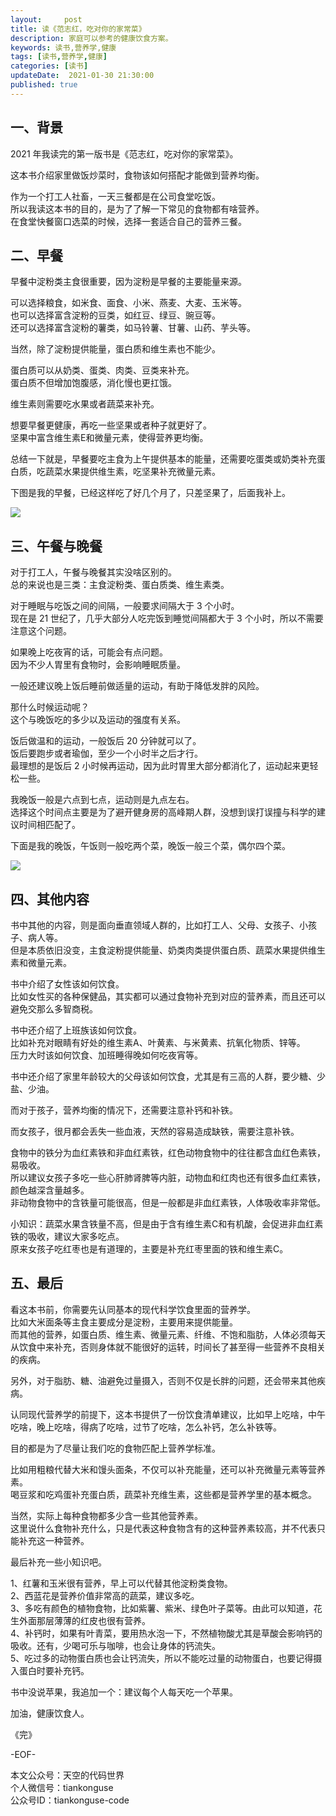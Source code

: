 ```yaml
---   
layout:     post  
title: 读《范志红，吃对你的家常菜》   
description: 家庭可以参考的健康饮食方案。   
keywords: 读书,营养学,健康  
tags: [读书,营养学,健康]    
categories: [读书]  
updateDate:  2021-01-30 21:30:00  
published: true  
---  
```


## 一、背景


2021 年我读完的第一版书是《范志红，吃对你的家常菜》。  


这本书介绍家里做饭炒菜时，食物该如何搭配才能做到营养均衡。  



作为一个打工人社畜，一天三餐都是在公司食堂吃饭。  
所以我读这本书的目的，是为了了解一下常见的食物都有啥营养。  
在食堂快餐窗口选菜的时候，选择一套适合自己的营养三餐。  


## 二、早餐  


早餐中淀粉类主食很重要，因为淀粉是早餐的主要能量来源。  


可以选择粮食，如米食、面食、小米、燕麦、大麦、玉米等。  
也可以选择富含淀粉的豆类，如红豆、绿豆、豌豆等。  
还可以选择富含淀粉的薯类，如马铃薯、甘薯、山药、芋头等。  


当然，除了淀粉提供能量，蛋白质和维生素也不能少。  


蛋白质可以从奶类、蛋类、肉类、豆类来补充。  
蛋白质不但增加饱腹感，消化慢也更扛饿。  


维生素则需要吃水果或者蔬菜来补充。  


想要早餐更健康，再吃一些坚果或者种子就更好了。  
坚果中富含维生素E和微量元素，使得营养更均衡。  


总结一下就是，早餐要吃主食为上午提供基本的能量，还需要吃蛋类或奶类补充蛋白质，吃蔬菜水果提供维生素，吃坚果补充微量元素。  


下图是我的早餐，已经这样吃了好几个月了，只差坚果了，后面我补上。  


![](https://res.tiankonguse.com/images/2021/01/30/001.png)  


## 三、午餐与晚餐  


对于打工人，午餐与晚餐其实没啥区别的。  
总的来说也是三类：主食淀粉类、蛋白质类、维生素类。  


对于睡眠与吃饭之间的间隔，一般要求间隔大于 3 个小时。  
现在是 21 世纪了，几乎大部分人吃完饭到睡觉间隔都大于 3 个小时，所以不需要注意这个问题。  


如果晚上吃夜宵的话，可能会有点问题。  
因为不少人胃里有食物时，会影响睡眠质量。  


一般还建议晚上饭后睡前做适量的运动，有助于降低发胖的风险。  


那什么时候运动呢？  
这个与晚饭吃的多少以及运动的强度有关系。  


饭后做温和的运动，一般饭后 20 分钟就可以了。  
饭后要跑步或者瑜伽，至少一个小时半之后才行。  
最理想的是饭后 2 小时候再运动，因为此时胃里大部分都消化了，运动起来更轻松一些。  


我晚饭一般是六点到七点，运动则是九点左右。  
选择这个时间点主要是为了避开健身房的高峰期人群，没想到误打误撞与科学的建议时间相匹配了。  


下面是我的晚饭，午饭则一般吃两个菜，晚饭一般三个菜，偶尔四个菜。  


![](https://res.tiankonguse.com/images/2021/01/30/002.png)  



## 四、其他内容  


书中其他的内容，则是面向垂直领域人群的，比如打工人、父母、女孩子、小孩子、病人等。  
但是本质依旧没变，主食淀粉提供能量、奶类肉类提供蛋白质、蔬菜水果提供维生素和微量元素。  


书中介绍了女性该如何饮食。  
比如女性买的各种保健品，其实都可以通过食物补充到对应的营养素，而且还可以避免交那么多智商税。  


书中还介绍了上班族该如何饮食。  
比如补充对眼睛有好处的维生素A、叶黄素、与米黄素、抗氧化物质、锌等。  
压力大时该如何饮食、加班睡得晚如何吃夜宵等。  


书中还介绍了家里年龄较大的父母该如何饮食，尤其是有三高的人群，要少糖、少盐、少油。  


而对于孩子，营养均衡的情况下，还需要注意补钙和补铁。  


而女孩子，很月都会丢失一些血液，天然的容易造成缺铁，需要注意补铁。  


食物中的铁分为血红素铁和非血红素铁，红色动物食物中的往往都含血红色素铁，易吸收。  
所以建议女孩子多吃一些心肝肺肾脾等内脏，动物血和红肉也还有很多血红素铁，颜色越深含量越多。  
非动物食物中的含铁量可能很高，但是一般都是非血红素铁，人体吸收率非常低。  


小知识：蔬菜水果含铁量不高，但是由于含有维生素C和有机酸，会促进非血红素铁的吸收，建议大家多吃点。  
原来女孩子吃红枣也是有道理的，主要是补充红枣里面的铁和维生素C。  



## 五、最后  


看这本书前，你需要先认同基本的现代科学饮食里面的营养学。  
比如大米面条等主食主要成分是淀粉，主要用来提供能量。  
而其他的营养，如蛋白质、维生素、微量元素、纤维、不饱和脂肪，人体必须每天从饮食中来补充，否则身体就不能很好的运转，时间长了甚至得一些营养不良相关的疾病。  


另外，对于脂肪、糖、油避免过量摄入，否则不仅是长胖的问题，还会带来其他疾病。  


认同现代营养学的前提下，这本书提供了一份饮食清单建议，比如早上吃啥，中午吃啥，晚上吃啥，得病了吃啥，过节了吃啥，怎么补钙，怎么补铁等。  


目的都是为了尽量让我们吃的食物匹配上营养学标准。  


比如用粗粮代替大米和馒头面条，不仅可以补充能量，还可以补充微量元素等营养素。  
喝豆浆和吃鸡蛋补充蛋白质，蔬菜补充维生素，这些都是营养学里的基本概念。  


当然，实际上每种食物都多少含一些其他营养素。  
这里说什么食物补充什么，只是代表这种食物含有的这种营养素较高，并不代表只能补充这一种营养。  



最后补充一些小知识吧。  


1、红薯和玉米很有营养，早上可以代替其他淀粉类食物。  
2、西蓝花是营养价值非常高的蔬菜，建议多吃。  
3、多吃有颜色的植物食物，比如紫薯、紫米、绿色叶子菜等。由此可以知道，花生外面那层薄薄的红皮也很有营养。  
4、补钙时，如果有叶青菜，要用热水泡一下，不然植物酸尤其是草酸会影响钙的吸收。还有，少喝可乐与咖啡，也会让身体的钙流失。  
5、吃过多的动物蛋白质也会让钙流失，所以不能吃过量的动物蛋白，也要记得摄入蛋白时要补充钙。  



书中没说苹果，我追加一个：建议每个人每天吃一个苹果。  



加油，健康饮食人。  



《完》  


-EOF-  



本文公众号：天空的代码世界  
个人微信号：tiankonguse  
公众号ID：tiankonguse-code  
  

